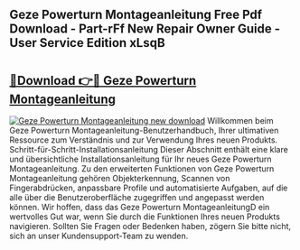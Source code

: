 ## Geze Powerturn Montageanleitung Free Pdf Download - Part-rFf New Repair Owner Guide - User Service Edition xLsqB

# <h2><a href="http://df6iby.blite.top/?on=Geze+Powerturn+Montageanleitung">🔗Download 👉🔴 Geze Powerturn Montageanleitung</a></h2>

[![Geze Powerturn Montageanleitung new download](https://i.imgur.com/lujVjoI.png)](http://df6iby.blite.top/?on=Geze+Powerturn+Montageanleitung)
Willkommen beim Geze Powerturn Montageanleitung-Benutzerhandbuch, Ihrer ultimativen Ressource zum Verständnis und zur Verwendung Ihres neuen Produkts. Schritt-für-Schritt-Installationsanleitung Dieser Abschnitt enthält eine klare und übersichtliche Installationsanleitung für Ihr neues Geze Powerturn Montageanleitung. Zu den erweiterten Funktionen von Geze Powerturn Montageanleitung gehören Objekterkennung, Scannen von Fingerabdrücken, anpassbare Profile und automatisierte Aufgaben, auf die alle über die Benutzeroberfläche zugegriffen und angepasst werden können. Wir hoffen, dass das Geze Powerturn MontageanleitungD ein wertvolles Gut war, wenn Sie durch die Funktionen Ihres neuen Produkts navigieren. Sollten Sie Fragen oder Bedenken haben, zögern Sie bitte nicht, sich an unser Kundensupport-Team zu wenden.
